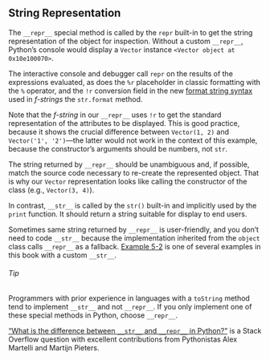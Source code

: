 ## String Representation

The `__repr__` special method is called by the `repr` built-in to get the string representation of the object for inspection. Without a custom `__repr__`, Python’s console would display a `Vector` instance `<Vector object at 0x10e100070>`.

The interactive console and debugger call `repr` on the results of the expressions evaluated, as does the `%r` placeholder in classic formatting with the `%` operator, and the `!r` conversion field in the new [format string syntax](https://fpy.li/1-4) used in _f-strings_ the `str.format` method.

Note that the _f-string_ in our `__repr__` uses `!r` to get the standard representation of the attributes to be displayed. This is good practice, because it shows the crucial difference between `Vector(1, 2)` and `Vector('1', '2')`—the latter would not work in the context of this example, because the constructor’s arguments should be numbers, not `str`.

The string returned by `__repr__` should be unambiguous and, if possible, match the source code necessary to re-create the represented object. That is why our `Vector` representation looks like calling the constructor of the class (e.g., `Vector(3, 4)`).

In contrast, `__str__` is called by the `str()` built-in and implicitly used by the `print` function. It should return a string suitable for display to end users.

Sometimes same string returned by `__repr__` is user-friendly, and you don’t need to code `__str__` because the implementation inherited from the `object` class calls `__repr__` as a fallback. [Example 5-2](ch05.html#coord_tuple_ex) is one of several examples in this book with a custom `__str__`.

###### Tip

Programmers with prior experience in languages with a `toString` method tend to implement `__str__` and not `__repr__`. If you only implement one of these special methods in Python, choose `__repr__`.

[“What is the difference between `__str__` and `__repr__` in Python?”](https://fpy.li/1-5) is a Stack Overflow question with excellent contributions from Pythonistas Alex Martelli and Martijn Pieters.